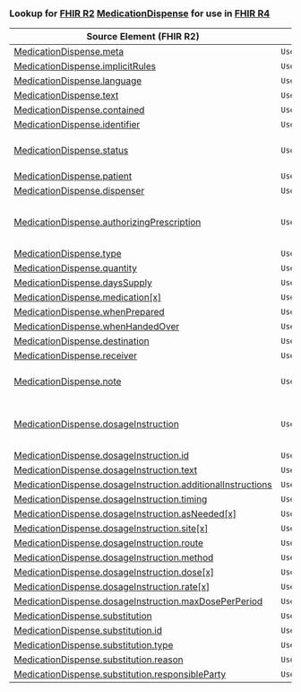 ### Lookup for [FHIR R2](https://hl7.org/fhir/DSTU2/) [MedicationDispense](https://hl7.org/fhir/DSTU2/MedicationDispense.html) for use in [FHIR R4](https://hl7.org/fhir/R4/)

| Source Element (FHIR R2) | Usage | Target |
| -------------- | ----- | ------ |
| [MedicationDispense.meta](https://hl7.org/fhir/DSTU2/MedicationDispense.html#resource) | `UseElementSameName` | [MedicationDispense.meta](https://hl7.org/fhir/R4/MedicationDispense.html#resource) |
| [MedicationDispense.implicitRules](https://hl7.org/fhir/DSTU2/MedicationDispense.html#resource) | `UseElementSameName` | [MedicationDispense.implicitRules](https://hl7.org/fhir/R4/MedicationDispense.html#resource) |
| [MedicationDispense.language](https://hl7.org/fhir/DSTU2/MedicationDispense.html#resource) | `UseElementSameName` | [MedicationDispense.language](https://hl7.org/fhir/R4/MedicationDispense.html#resource) |
| [MedicationDispense.text](https://hl7.org/fhir/DSTU2/MedicationDispense.html#resource) | `UseElementSameName` | [MedicationDispense.text](https://hl7.org/fhir/R4/MedicationDispense.html#resource) |
| [MedicationDispense.contained](https://hl7.org/fhir/DSTU2/MedicationDispense.html#resource) | `UseElementSameName` | [MedicationDispense.contained](https://hl7.org/fhir/R4/MedicationDispense.html#resource) |
| [MedicationDispense.identifier](https://hl7.org/fhir/DSTU2/MedicationDispense.html#resource) | `UseElementSameName` | [MedicationDispense.identifier](https://hl7.org/fhir/R4/MedicationDispense.html#resource) |
| [MedicationDispense.status](https://hl7.org/fhir/DSTU2/MedicationDispense.html#resource) | `UseExtension` | [http://hl7.org/fhir/1.0/StructureDefinition/extension-MedicationDispense.status](StructureDefinition-ext-R2-MedicationDispense.status.html) |
| [MedicationDispense.patient](https://hl7.org/fhir/DSTU2/MedicationDispense.html#resource) | `UseElementRenamed` | [MedicationDispense.subject](https://hl7.org/fhir/R4/MedicationDispense.html#resource) |
| [MedicationDispense.dispenser](https://hl7.org/fhir/DSTU2/MedicationDispense.html#resource) | `UseElementRenamed` | [MedicationDispense.performer.actor](https://hl7.org/fhir/R4/MedicationDispense.html#resource) |
| [MedicationDispense.authorizingPrescription](https://hl7.org/fhir/DSTU2/MedicationDispense.html#resource) | `UseExtension` | [http://hl7.org/fhir/1.0/StructureDefinition/extension-MedicationDispense.authorizingPrescription](StructureDefinition-ext-R2-MedicationDispense.authorizingPrescription.html) |
| [MedicationDispense.type](https://hl7.org/fhir/DSTU2/MedicationDispense.html#resource) | `UseElementSameName` | [MedicationDispense.type](https://hl7.org/fhir/R4/MedicationDispense.html#resource) |
| [MedicationDispense.quantity](https://hl7.org/fhir/DSTU2/MedicationDispense.html#resource) | `UseElementSameName` | [MedicationDispense.quantity](https://hl7.org/fhir/R4/MedicationDispense.html#resource) |
| [MedicationDispense.daysSupply](https://hl7.org/fhir/DSTU2/MedicationDispense.html#resource) | `UseElementSameName` | [MedicationDispense.daysSupply](https://hl7.org/fhir/R4/MedicationDispense.html#resource) |
| [MedicationDispense.medication[x]](https://hl7.org/fhir/DSTU2/MedicationDispense.html#resource) | `UseElementSameName` | [MedicationDispense.medication[x]](https://hl7.org/fhir/R4/MedicationDispense.html#resource) |
| [MedicationDispense.whenPrepared](https://hl7.org/fhir/DSTU2/MedicationDispense.html#resource) | `UseElementSameName` | [MedicationDispense.whenPrepared](https://hl7.org/fhir/R4/MedicationDispense.html#resource) |
| [MedicationDispense.whenHandedOver](https://hl7.org/fhir/DSTU2/MedicationDispense.html#resource) | `UseElementSameName` | [MedicationDispense.whenHandedOver](https://hl7.org/fhir/R4/MedicationDispense.html#resource) |
| [MedicationDispense.destination](https://hl7.org/fhir/DSTU2/MedicationDispense.html#resource) | `UseElementSameName` | [MedicationDispense.destination](https://hl7.org/fhir/R4/MedicationDispense.html#resource) |
| [MedicationDispense.receiver](https://hl7.org/fhir/DSTU2/MedicationDispense.html#resource) | `UseElementSameName` | [MedicationDispense.receiver](https://hl7.org/fhir/R4/MedicationDispense.html#resource) |
| [MedicationDispense.note](https://hl7.org/fhir/DSTU2/MedicationDispense.html#resource) | `UseExtension` | [http://hl7.org/fhir/1.0/StructureDefinition/extension-MedicationDispense.note](StructureDefinition-ext-R2-MedicationDispense.note.html) |
| [MedicationDispense.dosageInstruction](https://hl7.org/fhir/DSTU2/MedicationDispense.html#resource) | `UseExtension` | [http://hl7.org/fhir/1.0/StructureDefinition/extension-MedicationDispense.dosageInstruction](StructureDefinition-ext-R2-MedicationDispense.dosageInstruction.html) |
| [MedicationDispense.dosageInstruction.id](https://hl7.org/fhir/DSTU2/MedicationDispense.html#resource) | `UseExtensionFromAncestor` | - |
| [MedicationDispense.dosageInstruction.text](https://hl7.org/fhir/DSTU2/MedicationDispense.html#resource) | `UseExtensionFromAncestor` | - |
| [MedicationDispense.dosageInstruction.additionalInstructions](https://hl7.org/fhir/DSTU2/MedicationDispense.html#resource) | `UseExtensionFromAncestor` | - |
| [MedicationDispense.dosageInstruction.timing](https://hl7.org/fhir/DSTU2/MedicationDispense.html#resource) | `UseExtensionFromAncestor` | - |
| [MedicationDispense.dosageInstruction.asNeeded[x]](https://hl7.org/fhir/DSTU2/MedicationDispense.html#resource) | `UseExtensionFromAncestor` | - |
| [MedicationDispense.dosageInstruction.site[x]](https://hl7.org/fhir/DSTU2/MedicationDispense.html#resource) | `UseExtensionFromAncestor` | - |
| [MedicationDispense.dosageInstruction.route](https://hl7.org/fhir/DSTU2/MedicationDispense.html#resource) | `UseExtensionFromAncestor` | - |
| [MedicationDispense.dosageInstruction.method](https://hl7.org/fhir/DSTU2/MedicationDispense.html#resource) | `UseExtensionFromAncestor` | - |
| [MedicationDispense.dosageInstruction.dose[x]](https://hl7.org/fhir/DSTU2/MedicationDispense.html#resource) | `UseExtensionFromAncestor` | - |
| [MedicationDispense.dosageInstruction.rate[x]](https://hl7.org/fhir/DSTU2/MedicationDispense.html#resource) | `UseExtensionFromAncestor` | - |
| [MedicationDispense.dosageInstruction.maxDosePerPeriod](https://hl7.org/fhir/DSTU2/MedicationDispense.html#resource) | `UseExtensionFromAncestor` | - |
| [MedicationDispense.substitution](https://hl7.org/fhir/DSTU2/MedicationDispense.html#resource) | `UseElementSameName` | [MedicationDispense.substitution](https://hl7.org/fhir/R4/MedicationDispense.html#resource) |
| [MedicationDispense.substitution.id](https://hl7.org/fhir/DSTU2/MedicationDispense.html#resource) | `UseElementSameName` | [MedicationDispense.substitution.id](https://hl7.org/fhir/R4/MedicationDispense.html#resource) |
| [MedicationDispense.substitution.type](https://hl7.org/fhir/DSTU2/MedicationDispense.html#resource) | `UseElementSameName` | [MedicationDispense.substitution.type](https://hl7.org/fhir/R4/MedicationDispense.html#resource) |
| [MedicationDispense.substitution.reason](https://hl7.org/fhir/DSTU2/MedicationDispense.html#resource) | `UseElementSameName` | [MedicationDispense.substitution.reason](https://hl7.org/fhir/R4/MedicationDispense.html#resource) |
| [MedicationDispense.substitution.responsibleParty](https://hl7.org/fhir/DSTU2/MedicationDispense.html#resource) | `UseElementSameName` | [MedicationDispense.substitution.responsibleParty](https://hl7.org/fhir/R4/MedicationDispense.html#resource) |
